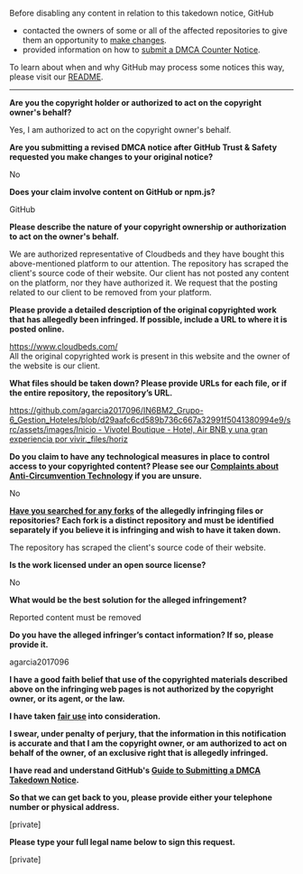 Before disabling any content in relation to this takedown notice, GitHub
- contacted the owners of some or all of the affected repositories to give them an opportunity to [make changes](https://docs.github.com/en/github/site-policy/dmca-takedown-policy#a-how-does-this-actually-work).
- provided information on how to [submit a DMCA Counter Notice](https://docs.github.com/en/articles/guide-to-submitting-a-dmca-counter-notice).

To learn about when and why GitHub may process some notices this way, please visit our [README](https://github.com/github/dmca/blob/master/README.md#anatomy-of-a-takedown-notice).

---

**Are you the copyright holder or authorized to act on the copyright owner's behalf?**

Yes, I am authorized to act on the copyright owner's behalf.

**Are you submitting a revised DMCA notice after GitHub Trust & Safety requested you make changes to your original notice?**

No

**Does your claim involve content on GitHub or npm.js?**

GitHub

**Please describe the nature of your copyright ownership or authorization to act on the owner's behalf.**

We are authorized representative of Cloudbeds and they have bought this above-mentioned platform to our attention. The repository has scraped the client's source code of their website. Our client has not posted any content on the platform, nor they have authorized it. We request that the posting related to our client to be removed from your platform.

**Please provide a detailed description of the original copyrighted work that has allegedly been infringed. If possible, include a URL to where it is posted online.**

https://www.cloudbeds.com/  
All the original copyrighted work is present in this website and the owner of the website is our client.

**What files should be taken down? Please provide URLs for each file, or if the entire repository, the repository’s URL.**

[https://github.com/agarcia2017096/IN6BM2_Grupo-6_Gestion_Hoteles/blob/d29aafc6cd589b736c667a32991f5041380994e9/src/assets/images/Inicio - Vivotel Boutique - Hotel, Air BNB y una gran experiencia por vivir._files/horiz](https://github.com/agarcia2017096/IN6BM2_Grupo-6_Gestion_Hoteles/blob/d29aafc6cd589b736c667a32991f5041380994e9/src/assets/images/Inicio%20-%20Vivotel%20Boutique%20-%20Hotel,%20Air%20BNB%20y%20una%20gran%20experiencia%20por%20vivir._files/horiz)

**Do you claim to have any technological measures in place to control access to your copyrighted content? Please see our <a href="https://docs.github.com/articles/guide-to-submitting-a-dmca-takedown-notice#complaints-about-anti-circumvention-technology">Complaints about Anti-Circumvention Technology</a> if you are unsure.**

No

**<a href="https://docs.github.com/articles/dmca-takedown-policy#b-what-about-forks-or-whats-a-fork">Have you searched for any forks</a> of the allegedly infringing files or repositories? Each fork is a distinct repository and must be identified separately if you believe it is infringing and wish to have it taken down.**

The repository has scraped the client's source code of their website.

**Is the work licensed under an open source license?**

No

**What would be the best solution for the alleged infringement?**

Reported content must be removed

**Do you have the alleged infringer’s contact information? If so, please provide it.**

agarcia2017096

**I have a good faith belief that use of the copyrighted materials described above on the infringing web pages is not authorized by the copyright owner, or its agent, or the law.**

**I have taken <a href="https://www.lumendatabase.org/topics/22">fair use</a> into consideration.**

**I swear, under penalty of perjury, that the information in this notification is accurate and that I am the copyright owner, or am authorized to act on behalf of the owner, of an exclusive right that is allegedly infringed.**

**I have read and understand GitHub's <a href="https://docs.github.com/articles/guide-to-submitting-a-dmca-takedown-notice/">Guide to Submitting a DMCA Takedown Notice</a>.**

**So that we can get back to you, please provide either your telephone number or physical address.**

[private]

**Please type your full legal name below to sign this request.**

[private]
